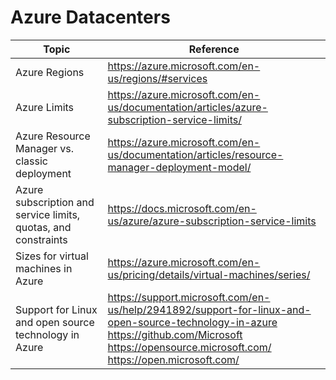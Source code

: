 # Azure Datacenters

| Topic | Reference |
| --- | --- |
| Azure Regions | https://azure.microsoft.com/en-us/regions/#services |
| Azure Limits| https://azure.microsoft.com/en-us/documentation/articles/azure-subscription-service-limits/ |
|Azure Resource Manager vs. classic deployment|https://azure.microsoft.com/en-us/documentation/articles/resource-manager-deployment-model/|
|Azure subscription and service limits, quotas, and constraints|https://docs.microsoft.com/en-us/azure/azure-subscription-service-limits|
|Sizes for virtual machines in Azure|https://azure.microsoft.com/en-us/pricing/details/virtual-machines/series/|
|Support for Linux and open source technology in Azure|https://support.microsoft.com/en-us/help/2941892/support-for-linux-and-open-source-technology-in-azure <br>https://github.com/Microsoft <br>https://opensource.microsoft.com/ <br>https://open.microsoft.com/|
